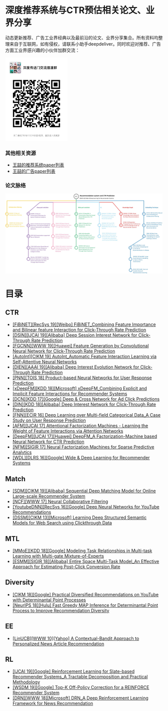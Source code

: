 # 深度推荐系统与CTR预估相关论文、业界分享
动态更新推荐、广告工业界经典以及最前沿的论文、业界分享集合。所有资料均整理来自于互联网，如有侵权，请联系小助手deepdeliver。同时欢迎对推荐、广告方面工业界感兴趣的小伙伴加群交流：
<div align=left>
<img width="200" src="deepdeliver_group.png" alt="交流群"/>
</div>

### 其他相关资源
* [王喆的推荐系统paper列表](https://github.com/wzhe06/Reco-papers)
* [王喆的广告paper列表](https://github.com/wzhe06/Ad-papers)

### 论文脉络

<div align=center>
<img src="deeprec_paper_structure.jpg" alt="脉络图"/>
</div>

# 目录

## CTR
* [[FiBiNET][RecSys 19][Weibo] FiBiNET_Combining Feature Importance and Bilinear feature Interaction for Click-Through Rate Prediction]()
* [[DSIN][IJCAI 19][Alibaba] Deep Session Interest Network for Click-Through Rate Prediction]()
* [[FGCNN][WWW 19][Huawei] Feature Generation by Convolutional Neural Network for Click-Through Rate Prediction]()
* [[AutoInt][CIKM 19] AutoInt_Automatic Feature Interaction Learning via Self-Attentive Neural Networks]()
* [[DIEN][AAAI 19][Alibaba] Deep Interest Evolution Network for Click-Through Rate Prediction]()
* [[PNN][TOIS 18] Product-based Neural Networks for User Response Prediction]()
* [[xDeepFM][KDD 18][Microsoft] xDeepFM_Combining Explicit and Implicit Feature Interactions for Recommender Systems]()
* [[DCN][KDD 17][Google] Deep & Cross Network for Ad Click Predictions]()
* [[DIN][KDD 18][Alibaba] Deep Interest Network for Click-Through Rate Prediction]()
* [[FNN][ECIR 16] Deep Learning over Multi-field Categorical Data_A Case Study on User Response Prediction]()
* [[AFM][IJCAI 17] Attentional Factorization Machines - Learning the Weight of Feature Interactions via Attention Networks]()
* [[DeepFM][IJCAI 17][Huawei] DeepFM_A Factorization-Machine based Neural Network for CTR Prediction]()
* [[NFM][SIGIR 17] Neural Factorization Machines for Sparse Predictive Analytics]()
* [[WDL][DLRS 16][Google] Wide & Deep Learning for Recommender Systems]()

## Match
* [[SDM][CIKM 19][Alibaba] Sequential Deep Matching Model for Online Large-scale Recommender System]()
* [[NCF][WWW 17] Neural Collaborative Filtering]()
* [[YoutubeDNN][RecSys 16][Google] Deep Neural Networks for YouTube Recommendations]()
* [[DSSM][CIKM 13][Microsoft] Learning Deep Structured Semantic Models for Web Search using Clickthrough Data]()

## MTL
* [[MMoE][KDD 18][Google] Modeling Task Relationships in Multi-task Learning with Multi-gate Mixture-of-Experts]()
* [[ESMM][SIGIR 18][Alibaba] Entire Space Multi-Task Model_An Effective Approach for Estimating Post-Click Conversion Rate]()

## Diversity
* [[CIKM 18][Google] Practical Diversified Recommendations on YouTube with Determinantal Point Processes]()
* [[NeurIPS 18][Hulu] Fast Greedy MAP Inference for Determinantal Point Process to Improve Recommendation Diversity]()

## EE
* [[LinUCB][WWW 10][Yahoo] A Contextual-Bandit Approach to Personalized News Article Recommendation]()

## RL
* [[IJCAI 19][Google] Reinforcement Learning for Slate-based Recommender Systems_A Tractable Decomposition and Practical Methodology]()
* [[WSDM 19][Google] Top-K Off-Policy Correction for a REINFORCE Recommender System]()
* [[DRN][WWW 18][Microsoft] DRN_A Deep Reinforcement Learning Framework for News Recommendation]()